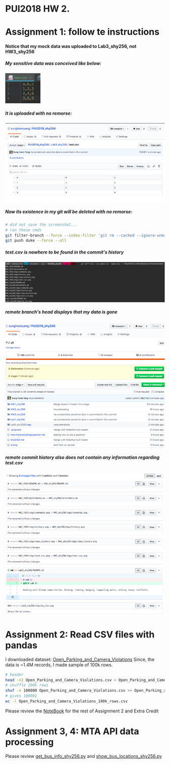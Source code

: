 # PUI2018 HW 2.

# Assignment 1: follow te instructions
#### Notice that my mock data was uploaded to Lab3_shy256, not HW3_shy256
##### My sensitive data was conceived like below:
![Alt my_csv](../Lab3_shy256/imgs/my_csv.png)
##### It is uploaded with no remorse:
![Alt my_csv](../Lab3_shy256/imgs/sensitive_data_remote.png)
##### Now its existence in my git will be deleted with no remorse:
```bash
# did not save the screenshot...
# ran these cmds
git filter-branch --force --index-filter 'git rm --cached --ignore-unmatch Lab3_shy256/test.csv' --prune-empty --tag-name-filter cat -- --all
git push duke --force --all
``` 
##### test.csv is nowhere to be found in the commit's history
![Alt my_csv](../Lab3_shy256/imgs/data_history_redacted_local.png)
##### remote branch's head displays that my data is gone 
![Alt my_csv](../Lab3_shy256/imgs/remote_master_head.png)
##### remote commit history also does not contain any information regarding test.csv  
![Alt my_csv](../Lab3_shy256/imgs/data_history_redacted_remote.png)


# Assignment 2: Read CSV files with pandas
I downloaded dataset: [Open_Parking_and_Camera_Violations](https://data.cityofnewyork.us/Public-Safety/Open-Parking-and-Camera-Violations)
Since, the data is ~1.4M records, I made sample of 100k rows. 
```bash
# header
head -n1 Open_Parking_and_Camera_Violations.csv > Open_Parking_and_Camera_Violations_100k_rows.csv
# shuffle 100k rows
shuf -n 100000 Open_Parking_and_Camera_Violations.csv >> Open_Parking_and_Camera_Violations_100k_rows.csv
# gives 100001
wc -l Open_Parking_and_Camera_Violations_100k_rows.csv
```
Please review the [NoteBook](HW3_shy256.ipynb) for the rest of Assignment 2 and Extra Credit

# Assignment 3, 4:  MTA API data processing
Please review [get_bus_info_shy256.py](../HW3_shy256/get_bus_info_shy256.py/Users/ysh/Documents/pui/PUI2018_shy256/HW3_shy256/get_bus_info_shy256.py)
and [show_bus_locations_shy256.py](../HW3_shy256/show_bus_locations_shy256.py)